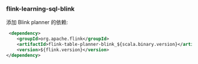### flink-learning-sql-blink

添加 Blink planner 的依赖:

```xml
 <dependency>
    <groupId>org.apache.flink</groupId>
    <artifactId>flink-table-planner-blink_${scala.binary.version}</artifactId>
    <version>${flink.version}</version>
</dependency>
```



